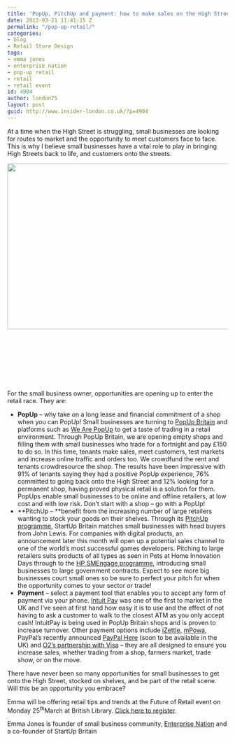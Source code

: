 ```yaml
---
title: 'PopUp, PitchUp and payment: how to make sales on the High Street and beyond'
date: 2013-03-21 11:41:15 Z
permalink: "/pop-up-retail/"
categories:
- blog
- Retail Store Design
tags:
- emma jones
- enterprise nation
- pop-up retail
- retail
- retail event
id: 4904
author: london75
layout: post
guid: http://www.insider-london.co.uk/?p=4904
---
```


At a time when the High Street is struggling, small businesses are looking for routes to market and the opportunity to meet customers face to face. This is why I believe small businesses have a vital role to play in bringing High Streets back to life, and customers onto the streets.

<a href="http://www.insider-london.co.uk/blog/2013/03/21/pop-up-retail/e152pub-16/" rel="attachment wp-att-4906"><img class="alignleft size-full wp-image-4906" title="E152PUB-16" alt="" src="/wp-content/uploads/2013/03/E152PUB-16.jpg" width="569" height="379" /></a>

&nbsp;

&nbsp;

&nbsp;

&nbsp;

For the small business owner, opportunities are opening up to enter the retail race. They are:

  * **PopUp** – why take on a long lease and financial commitment of a shop when you can PopUp! Small businesses are turning to [PopUp Britain](www.popupbritain.com) and platforms such as [We Are PopUp](www.wearepopup.com) to get a taste of trading in a retail environment. Through PopUp Britain, we are opening empty shops and filling them with small businesses who trade for a fortnight and pay £150 to do so. In this time, tenants make sales, meet customers, test markets and increase online traffic and orders too. We crowdfund the rent and tenants crowdresource the shop. The results have been impressive with 91% of tenants saying they had a positive PopUp experience, 76% committed to going back onto the High Street and 12% looking for a permanent shop, having proved physical retail is a solution for them. PopUps enable small businesses to be online and offline retailers, at low cost and with low risk. Don’t start with a shop – go with a PopUp!
  * **PitchUp – **benefit from the increasing number of large retailers wanting to stock your goods on their shelves. Through its [PitchUp programme](http://popupbritain.com/PITCHUP), StartUp Britain matches small businesses with head buyers from John Lewis. For companies with digital products, an announcement later this month will open up a potential sales channel to one of the world’s most successful games developers. Pitching to large retailers suits products of all types as seen in Pets at Home Innovation Days through to the [HP SMEngage programme](http://www8.hp.com/uk/en/ad/sme/entrepreneurs.html?jumpid=ex_r10104_uk/en/large/tsg/marcom-mu_chev/sme), introducing small businesses to large government contracts. Expect to see more big businesses court small ones so be sure to perfect your pitch for when the opportunity comes to your sector or trade!
  * **Payment** – select a payment tool that enables you to accept any form of payment via your phone. [Intuit Pay](http://www.intuit.co.uk/mobile-payment-solutions/index.jsp) was one of the first to market in the UK and I’ve seen at first hand how easy it is to use and the effect of not having to ask a customer to walk to the closest ATM as you only accept cash! IntuitPay is being used in PopUp Britain shops and is proven to increase turnover. Other payment options include [iZettle](www.izettle.com), [mPowa](www.mpowa.com), PayPal’s recently announced [PayPal Here](www.paypal.co.uk/here) (soon to be available in the UK) and [O2’s partnership with Visa](http://www.o2.co.uk/business/products-and-services/mobile-and-tablets/mobile-payment-service) &#8211; they are all designed to ensure you increase sales, whether trading from a shop, farmers market, trade show, or on the move.

There have never been so many opportunities for small businesses to get onto the High Street, stocked on shelves, and be part of the retail scene. Will this be an opportunity you embrace?

Emma will be offering retail tips and trends at the Future of Retail event on Monday 25<sup>th</sup>March at British Library. [Click here to register](http://www.enterprisenation.com/blog/discover-emerging-trends-at-the-future-of-retail).

Emma Jones is founder of small business community, [Enterprise Nation](www.enterprisenation.com) and a co-founder of StartUp Britain